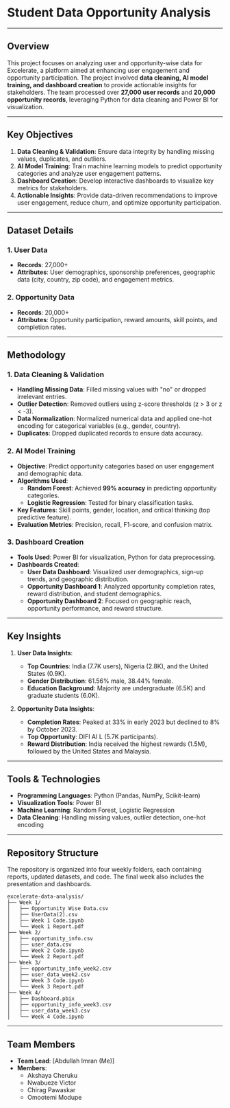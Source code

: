 # Student Data Opportunity Analysis

---

## Overview  
This project focuses on analyzing user and opportunity-wise data for Excelerate, a platform aimed at enhancing user engagement and opportunity participation. The project involved **data cleaning, AI model training, and dashboard creation** to provide actionable insights for stakeholders. The team processed over **27,000 user records** and **20,000 opportunity records**, leveraging Python for data cleaning and Power BI for visualization.  

---

## Key Objectives  
1. **Data Cleaning & Validation**: Ensure data integrity by handling missing values, duplicates, and outliers.  
2. **AI Model Training**: Train machine learning models to predict opportunity categories and analyze user engagement patterns.  
3. **Dashboard Creation**: Develop interactive dashboards to visualize key metrics for stakeholders.  
4. **Actionable Insights**: Provide data-driven recommendations to improve user engagement, reduce churn, and optimize opportunity participation.  

---

## Dataset Details  
### 1. **User Data**  
- **Records**: 27,000+  
- **Attributes**: User demographics, sponsorship preferences, geographic data (city, country, zip code), and engagement metrics.  

### 2. **Opportunity Data**  
- **Records**: 20,000+  
- **Attributes**: Opportunity participation, reward amounts, skill points, and completion rates.  

---

## Methodology  
### 1. **Data Cleaning & Validation**  
- **Handling Missing Data**: Filled missing values with "no" or dropped irrelevant entries.  
- **Outlier Detection**: Removed outliers using z-score thresholds (z > 3 or z < -3).  
- **Data Normalization**: Normalized numerical data and applied one-hot encoding for categorical variables (e.g., gender, country).  
- **Duplicates**: Dropped duplicated records to ensure data accuracy.  

### 2. **AI Model Training**  
- **Objective**: Predict opportunity categories based on user engagement and demographic data.  
- **Algorithms Used**:  
  - **Random Forest**: Achieved **99% accuracy** in predicting opportunity categories.  
  - **Logistic Regression**: Tested for binary classification tasks.  
- **Key Features**: Skill points, gender, location, and critical thinking (top predictive feature).  
- **Evaluation Metrics**: Precision, recall, F1-score, and confusion matrix.  

### 3. **Dashboard Creation**  
- **Tools Used**: Power BI for visualization, Python for data preprocessing.  
- **Dashboards Created**:  
  - **User Data Dashboard**: Visualized user demographics, sign-up trends, and geographic distribution.  
  - **Opportunity Dashboard 1**: Analyzed opportunity completion rates, reward distribution, and student demographics.  
  - **Opportunity Dashboard 2**: Focused on geographic reach, opportunity performance, and reward structure.  

---

## Key Insights  
1. **User Data Insights**:  
   - **Top Countries**: India (7.7K users), Nigeria (2.8K), and the United States (0.9K).  
   - **Gender Distribution**: 61.56% male, 38.44% female.  
   - **Education Background**: Majority are undergraduate (6.5K) and graduate students (6.0K).  

2. **Opportunity Data Insights**:  
   - **Completion Rates**: Peaked at 33% in early 2023 but declined to 8% by October 2023.  
   - **Top Opportunity**: DIFI AI L (5.7K participants).  
   - **Reward Distribution**: India received the highest rewards (1.5M), followed by the United States and Malaysia.  

---

## Tools & Technologies  
- **Programming Languages**: Python (Pandas, NumPy, Scikit-learn)  
- **Visualization Tools**: Power BI  
- **Machine Learning**: Random Forest, Logistic Regression  
- **Data Cleaning**: Handling missing values, outlier detection, one-hot encoding  

---

## Repository Structure  
The repository is organized into four weekly folders, each containing reports, updated datasets, and code. The final week also includes the presentation and dashboards.  

```
excelerate-data-analysis/  
├── Week 1/  
│   ├── Opportunity Wise Data.csv
│   ├── UserData(2).csv
│   ├── Week 1 Code.ipynb
│   └── Week 1 Report.pdf
├── Week 2/  
│   ├── opportunity_info.csv
│   ├── user_data.csv
│   ├── Week 2 Code.ipynb  
│   └── Week 2 Report.pdf
├── Week 3/  
│   ├── opportunity_info_week2.csv
│   ├── user_data_week2.csv
│   ├── Week 3 Code.ipynb  
│   └── Week 3 Report.pdf
├── Week 4/  
│   ├── Dashboard.pbix
│   ├── opportunity_info_week3.csv
│   ├── user_data_week3.csv
│   └── Week 4 Code.ipynb  
```

---

## Team Members  
- **Team Lead**: [Abdullah Imran (Me)]  
- **Members**:
  - Akshaya Cheruku  
  - Nwabueze Victor  
  - Chirag Pawaskar  
  - Omootemi Modupe  
